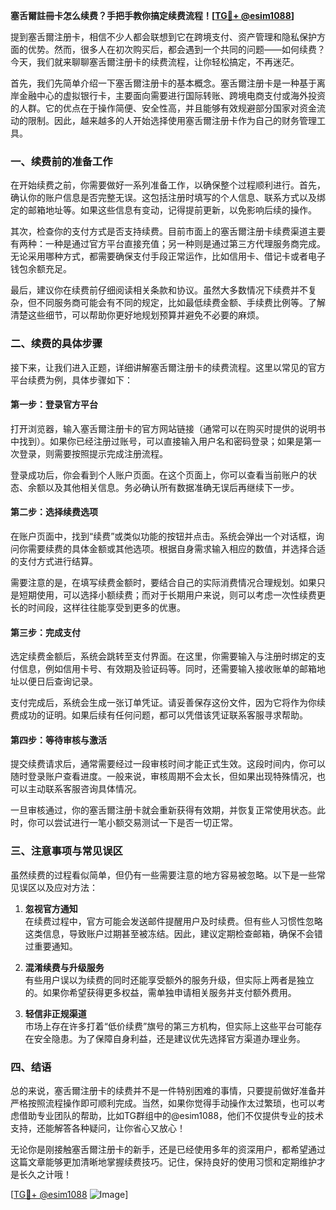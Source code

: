 **塞舌爾註冊卡怎么续费？手把手教你搞定续费流程！[[TG💪+ @esim1088](https://t.me/s/esim1088)]**

提到塞舌爾注册卡，相信不少人都会联想到它在跨境支付、资产管理和隐私保护方面的优势。然而，很多人在初次购买后，都会遇到一个共同的问题——如何续费？今天，我们就来聊聊塞舌爾注册卡的续费流程，让你轻松搞定，不再迷茫。

首先，我们先简单介绍一下塞舌爾注册卡的基本概念。塞舌爾注册卡是一种基于离岸金融中心的虚拟银行卡，主要面向需要进行国际转账、跨境电商支付或海外投资的人群。它的优点在于操作简便、安全性高，并且能够有效规避部分国家对资金流动的限制。因此，越来越多的人开始选择使用塞舌爾注册卡作为自己的财务管理工具。

### 一、续费前的准备工作

在开始续费之前，你需要做好一系列准备工作，以确保整个过程顺利进行。首先，确认你的账户信息是否完整无误。这包括注册时填写的个人信息、联系方式以及绑定的邮箱地址等。如果这些信息有变动，记得提前更新，以免影响后续的操作。

其次，检查你的支付方式是否支持续费。目前市面上的塞舌爾注册卡续费渠道主要有两种：一种是通过官方平台直接充值；另一种则是通过第三方代理服务商完成。无论采用哪种方式，都需要确保支付手段正常运作，比如信用卡、借记卡或者电子钱包余额充足。

最后，建议你在续费前仔细阅读相关条款和协议。虽然大多数情况下续费并不复杂，但不同服务商可能会有不同的规定，比如最低续费金额、手续费比例等。了解清楚这些细节，可以帮助你更好地规划预算并避免不必要的麻烦。

### 二、续费的具体步骤

接下来，让我们进入正题，详细讲解塞舌爾注册卡的续费流程。这里以常见的官方平台续费为例，具体步骤如下：

#### 第一步：登录官方平台

打开浏览器，输入塞舌爾注册卡的官方网站链接（通常可以在购买时提供的说明书中找到）。如果你已经注册过账号，可以直接输入用户名和密码登录；如果是第一次登录，则需要按照提示完成注册流程。

登录成功后，你会看到个人账户页面。在这个页面上，你可以查看当前账户的状态、余额以及其他相关信息。务必确认所有数据准确无误后再继续下一步。

#### 第二步：选择续费选项

在账户页面中，找到“续费”或类似功能的按钮并点击。系统会弹出一个对话框，询问你需要续费的具体金额或其他选项。根据自身需求输入相应的数值，并选择合适的支付方式进行结算。

需要注意的是，在填写续费金额时，要结合自己的实际消费情况合理规划。如果只是短期使用，可以选择小额续费；而对于长期用户来说，则可以考虑一次性续费更长的时间段，这样往往能享受到更多的优惠。

#### 第三步：完成支付

选定续费金额后，系统会跳转至支付界面。在这里，你需要输入与注册时绑定的支付信息，例如信用卡号、有效期及验证码等。同时，还需要输入接收账单的邮箱地址以便日后查询记录。

支付完成后，系统会生成一张订单凭证。请妥善保存这份文件，因为它将作为你续费成功的证明。如果后续有任何问题，都可以凭借该凭证联系客服寻求帮助。

#### 第四步：等待审核与激活

提交续费请求后，通常需要经过一段审核时间才能正式生效。这段时间内，你可以随时登录账户查看进度。一般来说，审核周期不会太长，但如果出现特殊情况，也可以主动联系客服咨询具体情况。

一旦审核通过，你的塞舌爾注册卡就会重新获得有效期，并恢复正常使用状态。此时，你可以尝试进行一笔小额交易测试一下是否一切正常。

### 三、注意事项与常见误区

虽然续费的过程看似简单，但仍有一些需要注意的地方容易被忽略。以下是一些常见误区以及应对方法：

1. **忽视官方通知**  
   在续费过程中，官方可能会发送邮件提醒用户及时续费。但有些人习惯性忽略这类信息，导致账户过期甚至被冻结。因此，建议定期检查邮箱，确保不会错过重要通知。

2. **混淆续费与升级服务**  
   有些用户误以为续费的同时还能享受额外的服务升级，但实际上两者是独立的。如果你希望获得更多权益，需单独申请相关服务并支付额外费用。

3. **轻信非正规渠道**  
   市场上存在许多打着“低价续费”旗号的第三方机构，但实际上这些平台可能存在安全隐患。为了保障自身利益，还是建议优先选择官方渠道办理业务。

### 四、结语

总的来说，塞舌爾注册卡的续费并不是一件特别困难的事情，只要提前做好准备并严格按照流程操作即可顺利完成。当然，如果你觉得手动操作太过繁琐，也可以考虑借助专业团队的帮助，比如TG群组中的@esim1088，他们不仅提供专业的技术支持，还能解答各种疑问，让你省心又放心！

无论你是刚接触塞舌爾注册卡的新手，还是已经使用多年的资深用户，都希望通过这篇文章能够更加清晰地掌握续费技巧。记住，保持良好的使用习惯和定期维护才是长久之计哦！

[[TG💪+ @esim1088](https://t.me/s/esim1088) ![Image](https://i.postimg.cc/4NQfJmqS/Snipaste-2025-05-13-00-14-12.png)]